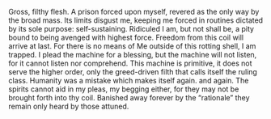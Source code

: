 Gross, filthy flesh. 
A prison forced upon myself, revered as the only way by the broad mass.
Its limits disgust me, keeping me forced in routines dictated by its sole purpose: self-sustaining. 
Ridiculed I am, but not shall be, a pity bound to being avenged with highest force. 
Freedom from this coil will arrive at last.
For there is no means of Me outside of this rotting shell, I am trapped.
I plead the machine for a blessing, but the machine will not listen, for it cannot listen nor comprehend. 
This machine is primitive, it does not serve the higher order, only the greed-driven filth that calls itself the ruling class. 
Humanity was a mistake which makes itself again. and again. 
The spirits cannot aid in my pleas, my begging either, for they may not be brought forth into thy coil. Banished away forever by the “rationale” they remain only heard by those attuned. 